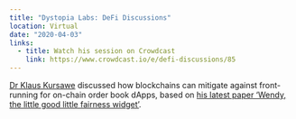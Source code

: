 ```yaml
---
title: "Dystopia Labs: DeFi Discussions"
location: Virtual
date: "2020-04-03"
links:
  - title: Watch his session on Crowdcast
    link: https://www.crowdcast.io/e/defi-discussions/85
---
```


<a href="https://twitter.com/KursaweKlaus" target="_blank">Dr Klaus Kursawe</a> discussed how blockchains can mitigate against front-running for on-chain order book dApps, based on <a href="https://vega.xyz/papers/fairness.pdf" target="_blank">his latest paper ‘Wendy, the little good little fairness widget’</a>.
